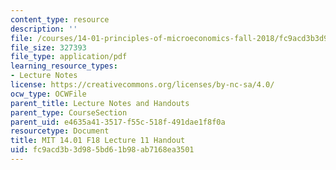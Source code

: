 ```yaml
---
content_type: resource
description: ''
file: /courses/14-01-principles-of-microeconomics-fall-2018/fc9acd3b3d985bd61b98ab7168ea3501_MIT14_01F18_handout11.pdf
file_size: 327393
file_type: application/pdf
learning_resource_types:
- Lecture Notes
license: https://creativecommons.org/licenses/by-nc-sa/4.0/
ocw_type: OCWFile
parent_title: Lecture Notes and Handouts
parent_type: CourseSection
parent_uid: e4635a41-3517-f55c-518f-491dae1f8f0a
resourcetype: Document
title: MIT 14.01 F18 Lecture 11 Handout
uid: fc9acd3b-3d98-5bd6-1b98-ab7168ea3501
---
```

